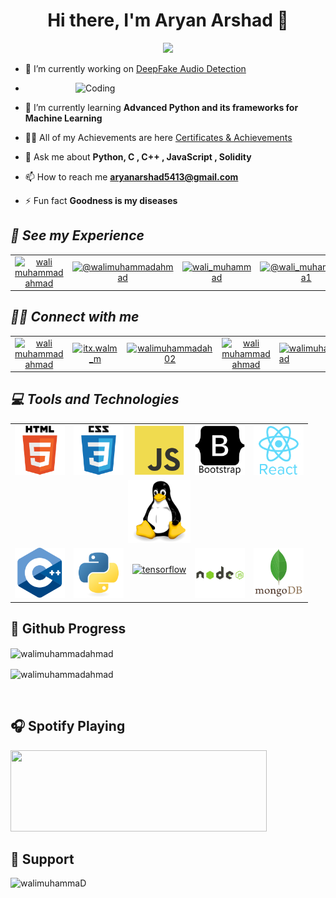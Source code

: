 <body>
    <div align="center">
        <h1> Hi there, I'm Aryan Arshad 👋</h1>
    </div>
    <p align="center">
        <a href="https://github.com/A4-AryanArshad"><img
                src="https://readme-typing-svg.herokuapp.com?lines=Software+Engineering+Student;%20Web+3.0%20Developer;Always%20learning%20new%20Technology;Music%20Lover&center=true&width=500&height=50"></a>

- 🔭 I’m currently working on [DeepFake Audio Detection](https://github.com/MarkHershey/AudioDeepFakeDetection.git)
- <img align="right" alt="Coding" width="400" margin-left="50" src="https://media.tenor.com/rePDfDWO3XoAAAAd/hacking.gif">

- 🌱 I’m currently learning **Advanced Python and its frameworks for Machine Learning**

- 👨‍💻 All of my Achievements are here [Certificates & Achievements](https://www.linkedin.com/in/aryan-arshad-334b50240/)


- 💬 Ask me about **Python, C , C++ , JavaScript , Solidity**

- 📫 How to reach me **aryanarshad5413@gmail.com**

- ⚡ Fun fact **Goodness is my diseases**

<h2><i>👀 See my Experience</i></h2>
    <table width="100">
        <tr>
    <!--StackOverFlow-->
            <td align='center'>
                <a href="https://stackoverflow.com/users/22695147/aryan-arshad" target="blank"><img
                        align="center"
                        src="https://raw.githubusercontent.com/rahuldkjain/github-profile-readme-generator/master/src/images/icons/Social/stack-overflow.svg"
                        alt="wali muhammad ahmad" height="80" width="80" /></a>
            </td>
            <!--DEV.-->
            <td align='center'>
                <a href="https://dev.to/aryanarshad" target="blank"><img align="center"
                        src="https://raw.githubusercontent.com/rahuldkjain/github-profile-readme-generator/master/src/images/icons/Social/devto.svg"
                        alt="@walimuhammadahmad" height="80" width="80" /></a>
            </td>
            <!--CodeSandbox-->
            <td align='center'>
                <a href="https://codesandbox.com/wali_muhammad" target="blank"><img align="center"
                        src="https://raw.githubusercontent.com/rahuldkjain/github-profile-readme-generator/master/src/images/icons/Social/codesandbox.svg"
                        alt="wali_muhammad" height="80" width="80" /></a>
            </td>
            <!--HackerRank-->
            <td align='center'>
                <a href="https://www.hackerrank.com/aryanarshad5413" target="blank"><img align="center"
                        src="https://raw.githubusercontent.com/rahuldkjain/github-profile-readme-generator/master/src/images/icons/Social/hackerrank.svg"
                        alt="@wali_muhammad_a1" height="80" width="80" /></a>
            </td>
            <!--Leetcode-->
            <td align='center'>
                <a href="https://leetcode.com/AryanArshad/" target="blank"><img align="center"
                        src="https://raw.githubusercontent.com/rahuldkjain/github-profile-readme-generator/master/src/images/icons/Social/leet-code.svg"
                        alt="walimuhammadahmad" height="80" width="80" /></a>
            </td>
        </tr>
    </table>

<h2><i>🤝🏻 Connect with me</i></h2>
    <table width="100">
        <tr>
            <!--Facebook-->
            <td align='center'>
                <a href="#" target="blank"><img align="center"
                        src="https://raw.githubusercontent.com/rahuldkjain/github-profile-readme-generator/master/src/images/icons/Social/facebook.svg"
                        alt="wali muhammad ahmad" height="80" width="80" /></a>
            </td>
            <!--Instagrm-->
            <td align='center'>
                <a href="https://www.instagram.com/AryanArshad/" target="blank"><img align="center"
                        src="https://raw.githubusercontent.com/rahuldkjain/github-profile-readme-generator/master/src/images/icons/Social/instagram.svg"
                        alt="itx.walm_m" height="80" width="80" /></a>
            </td>
            <!--Twitter-->
            <td align='center'>
                <a href="https://twitter.com/AryanArshad" target="blank"><img align="center"
                        src="https://raw.githubusercontent.com/rahuldkjain/github-profile-readme-generator/master/src/images/icons/Social/twitter.svg"
                        alt="walimuhammadah02" height="80" width="80" /></a>
            </td>
            <!--LinkedIn-->
            <td align='center'>
                <a href="https://www.linkedin.com/in/aryan-arshad-334b50240/" target="blank"><img align="center"
                        src="https://raw.githubusercontent.com/rahuldkjain/github-profile-readme-generator/master/src/images/icons/Social/linked-in-alt.svg"
                        alt="wali muhammad ahmad" height="80" width="80" /></a>
            </td>
            <td>
                <!--G4Gs-->
                <a href="https://auth.geeksforgeeks.org/user/aryanarsz5za/?utm_source=geeksforgeeks&utm_medium=my_profile&utm_campaign=auth_user" target="blank"><img align="center"
                        src="https://raw.githubusercontent.com/rahuldkjain/github-profile-readme-generator/master/src/images/icons/Social/geeks-for-geeks.svg"
                        alt="walimuhammadahmad" height="80" width="80" /></a>
            </td>
        </tr>
    </table>

<h2><i>💻 Tools and Technologies</i></h2>
    <table width="100">
        <tr>
            <!--HTML-->
            <td align='center'>
                <a href="https://www.w3.org/html/" target="_blank" rel="noreferrer"> <img
                        src="https://raw.githubusercontent.com/devicons/devicon/master/icons/html5/html5-original-wordmark.svg"
                        alt="html5" height="80" width="80" /> </a>
            </td>
            <!--CSS-->
            <td align='center'>
                <a href="https://www.w3schools.com/css/" target="_blank" rel="noreferrer"> <img
                        src="https://raw.githubusercontent.com/devicons/devicon/master/icons/css3/css3-original-wordmark.svg"
                        alt="css3" height="80" width="80" /> </a>
            </td>
            <!--JavaScript-->
            <td align='center'>
                <a href="https://developer.mozilla.org/en-US/docs/Web/JavaScript" target="_blank" rel="noreferrer"> <img
                        src="https://raw.githubusercontent.com/devicons/devicon/master/icons/javascript/javascript-original.svg"
                        alt="javascript" height="80" width="80" /> </a>
            </td>
            <!--Bootstrap-->
            <td align='center'>
                <a href="https://getbootstrap.com" target="_blank" rel="noreferrer"> <img
                        src="https://raw.githubusercontent.com/devicons/devicon/master/icons/bootstrap/bootstrap-plain-wordmark.svg"
                        alt="bootstrap" height="80" width="80" /> </a>
            </td>
            <!--React-->
            <td align='center'>
                <a href="https://reactjs.org/" target="_blank" rel="noreferrer"> <img
                        src="https://raw.githubusercontent.com/devicons/devicon/master/icons/react/react-original-wordmark.svg"
                        alt="react" height="80" width="80" /> </a>
            </td>
        </tr>
        <tr>
            <td align="center" colspan="5"><a href="https://www.linux.org/" target="_blank" rel="noreferrer"> <img
                        src="https://raw.githubusercontent.com/devicons/devicon/master/icons/linux/linux-original.svg"
                        alt="linux" height="100" width="100" /> </a> </td>
        </tr>
        <tr>
            <!--C++-->
            <td align='center'>
                <a href="https://www.w3schools.com/cpp/" target="_blank" rel="noreferrer"> <img
                        src="https://raw.githubusercontent.com/devicons/devicon/master/icons/cplusplus/cplusplus-original.svg"
                        alt="cplusplus" height="80" width="80" /> </a>
            </td>
            <!--Python-->
            <td align='center'>
                <a href="https://www.python.org" target="_blank" rel="noreferrer"> <img
                        src="https://raw.githubusercontent.com/devicons/devicon/master/icons/python/python-original.svg"
                        alt="python" height="80" width="80" /> </a>
            </td>
            <!--TensorFlow-->
            <td align='center'>
                <a href="https://www.tensorflow.org" target="_blank" rel="noreferrer"> <img
                        src="https://www.vectorlogo.zone/logos/tensorflow/tensorflow-icon.svg" alt="tensorflow"
                        height="80" width="80" /> </a> </p>
            </td>
            <!--Node.js-->
            <td align='center'>
                <a href="https://nodejs.org" target="_blank" rel="noreferrer"> <img
                        src="https://raw.githubusercontent.com/devicons/devicon/master/icons/nodejs/nodejs-original-wordmark.svg"
                        alt="nodejs" height="80" width="80" /> </a>
            </td>
            <!--MongoDB-->
            <td align='center'>
                <a href="https://www.mongodb.com/" target="_blank" rel="noreferrer"> <img
                        src="https://raw.githubusercontent.com/devicons/devicon/master/icons/mongodb/mongodb-original-wordmark.svg"
                        alt="mongodb" height="80" width="80" /> </a>
            </td>
        </tr>
    </table>


<h2>🚀 Github Progress </h2>
<p size="22" display="inline"><img align="center" src="https://github-readme-stats.vercel.app/api/top-langs?username=walimuhammadahmad&show_icons=true&locale=en&layout=compact" alt="walimuhammadahmad"/>
<p size="22" display="inline"><img align="center" src="https://github-readme-streak-stats.herokuapp.com/?user=walimuhammadahmad&" alt="walimuhammadahmad" /></p>
<br>

<h2>🎧 Spotify Playing</h2>
<a href="https://open.spotify.com/playlist/37i9dQZEVXcFHXhfD9hVC1?si=20bd6fe171304a41">
<img src="https://phcorner.net/attachments/giphy-1-ezgif-com-gif-maker-gif.2524313/" height="130" width="410" /></a>

<h2>🙌 Support</h2>
<p><a href="https://www.buymeacoffee.com/walimuhammaD"> 
<img align="left" src="https://cdn.buymeacoffee.com/buttons/v2/default-yellow.png" height="100" width="410" alt="walimuhammaD" /></a></p><br>
